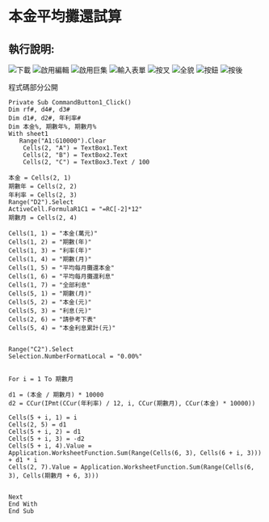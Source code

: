 本金平均攤還試算
========

執行說明:
-------
![下載](https://i.imgur.com/CMth6df.jpg)
![啟用編輯](https://i.imgur.com/m1tBU2k.jpg)
![啟用巨集](https://i.imgur.com/5VIhVCL.jpg)
![輸入表單](https://i.imgur.com/JMDmk5p.jpg)
![按叉](https://i.imgur.com/00UgeAY.jpg)
![全貌](https://i.imgur.com/pTGlZ4w.jpg)
![按鈕](https://i.imgur.com/Qm9OcgN.jpg)
![按後](https://i.imgur.com/SNkiesw.jpg)


程式碼部分公開
``` 
Private Sub CommandButton1_Click()
Dim rf#, d4#, d3#
Dim d1#, d2#, 年利率#
Dim 本金%, 期數年%, 期數月%
With sheet1
   Range("A1:G10000").Clear
    Cells(2, "A") = TextBox1.Text
    Cells(2, "B") = TextBox2.Text
    Cells(2, "C") = TextBox3.Text / 100
  
本金 = Cells(2, 1)
期數年 = Cells(2, 2)
年利率 = Cells(2, 3)
Range("D2").Select
ActiveCell.FormulaR1C1 = "=RC[-2]*12"
期數月 = Cells(2, 4)

Cells(1, 1) = "本金(萬元)"
Cells(1, 2) = "期數(年)"
Cells(1, 3) = "利率(年)"
Cells(1, 4) = "期數(月)"
Cells(1, 5) = "平均每月攤還本金"
Cells(1, 6) = "平均每月攤還利息"
Cells(1, 7) = "全部利息"
Cells(5, 1) = "期數(月)"
Cells(5, 2) = "本金(元)"
Cells(5, 3) = "利息(元)"
Cells(2, 6) = "請參考下表"
Cells(5, 4) = "本金利息累計(元)"


Range("C2").Select
Selection.NumberFormatLocal = "0.00%"


For i = 1 To 期數月

d1 = (本金 / 期數月) * 10000
d2 = CCur(IPmt(CCur(年利率) / 12, i, CCur(期數月), CCur(本金) * 10000))

Cells(5 + i, 1) = i
Cells(2, 5) = d1
Cells(5 + i, 2) = d1
Cells(5 + i, 3) = -d2
Cells(5 + i, 4).Value = Application.WorksheetFunction.Sum(Range(Cells(6, 3), Cells(6 + i, 3))) + d1 * i
Cells(2, 7).Value = Application.WorksheetFunction.Sum(Range(Cells(6, 3), Cells(期數月 + 6, 3)))


Next
End With
End Sub
